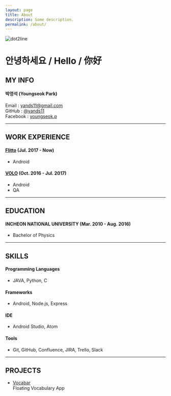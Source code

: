 ```yaml
---
layout: page
title: About
description: Some description.
permalink: /about/
---
```


<img itemprop="image" class="img-rounded" src="http://cfile8.uf.tistory.com/image/2332584758274E0311737B" alt="dot2line">

# 안녕하세요 / Hello / 你好  

## MY INFO  

#### 박영석 (Youngseok Park)  
Email : yands11@gmail.com  
GitHub : [@yands11](https://github.com/yands11)  
Facebook : [youngseok.p](https://www.facebook.com/youngseok.p)  

-----

## WORK EXPERIENCE  

#### [Flitto](https://www.flitto.com/) (Jul. 2017 - Now)  
  * Android  

#### [VOLO](https://withvolo.com/) (Oct. 2016 - Jul. 2017)  
  * Android  
  * QA    

-----

## EDUCATION  

#### INCHEON NATIONAL UNIVERSITY (Mar. 2010 - Aug. 2016)  
  * Bachelor of Physics

-----

## SKILLS  

#### Programming Languages
  * JAVA, Python, C  

#### Frameworks
  * Android, Node.js, Express  

#### IDE
  * Android Studio, Atom  

#### Tools
  * Git, GitHub, Confluence, JIRA, Trello, Slack  

-----

## PROJECTS  
  * [Vocabar](https://github.com/yands11/Vocabar)  
  Floating Vocabulary App
